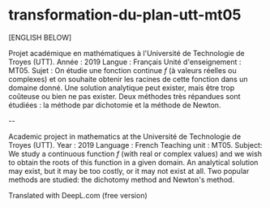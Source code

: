 # transformation-du-plan-utt-mt05
[ENGLISH BELOW]

Projet académique en mathématiques à l'Université de Technologie de Troyes (UTT).
Année : 2019
Langue : Français
Unité d'enseignement : MT05.
Sujet :
On étudie une fonction continue $f$ (à valeurs réelles ou complexes) et on souhaite obtenir les racines de cette fonction dans un domaine donné. Une solution analytique peut exister, mais être trop coûteuse ou bien ne pas exister. Deux méthodes très répandues sont étudiées : la méthode par dichotomie et la méthode de Newton.

--

Academic project in mathematics at the Université de Technologie de Troyes (UTT).
Year : 2019
Language : French
Teaching unit : MT05.
Subject:
We study a continuous function $f$ (with real or complex values) and we wish to obtain the roots of this function in a given domain. An analytical solution may exist, but it may be too costly, or it may not exist at all. Two popular methods are studied: the dichotomy method and Newton's method.

Translated with DeepL.com (free version)